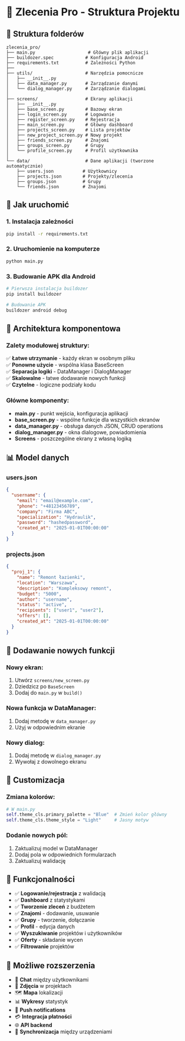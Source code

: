 # 📱 Zlecenia Pro - Struktura Projektu

## 📁 Struktura folderów

```
zlecenia_pro/
├── main.py                    # Główny plik aplikacji
├── buildozer.spec            # Konfiguracja Android
├── requirements.txt          # Zależności Python
├── 
├── utils/                    # Narzędzia pomocnicze
│   ├── __init__.py
│   ├── data_manager.py       # Zarządzanie danymi
│   └── dialog_manager.py     # Zarządzanie dialogami
│
├── screens/                  # Ekrany aplikacji
│   ├── __init__.py
│   ├── base_screen.py        # Bazowy ekran
│   ├── login_screen.py       # Logowanie
│   ├── register_screen.py    # Rejestracja
│   ├── main_screen.py        # Główny dashboard
│   ├── projects_screen.py    # Lista projektów
│   ├── new_project_screen.py # Nowy projekt
│   ├── friends_screen.py     # Znajomi
│   ├── groups_screen.py      # Grupy
│   └── profile_screen.py     # Profil użytkownika
│
└── data/                     # Dane aplikacji (tworzone automatycznie)
    ├── users.json           # Użytkownicy
    ├── projects.json        # Projekty/zlecenia
    ├── groups.json          # Grupy
    └── friends.json         # Znajomi
```

## 🚀 Jak uruchomić

### 1. Instalacja zależności
```bash
pip install -r requirements.txt
```

### 2. Uruchomienie na komputerze
```bash
python main.py
```

### 3. Budowanie APK dla Android
```bash
# Pierwsza instalacja buildozer
pip install buildozer

# Budowanie APK
buildozer android debug
```

## 🧩 Architektura komponentowa

### **Zalety modułowej struktury:**

✅ **Łatwe utrzymanie** - każdy ekran w osobnym pliku  
✅ **Ponowne użycie** - wspólna klasa BaseScreen  
✅ **Separacja logiki** - DataManager i DialogManager  
✅ **Skalowalne** - łatwe dodawanie nowych funkcji  
✅ **Czytelne** - logiczne podziały kodu  

### **Główne komponenty:**

- **main.py** - punkt wejścia, konfiguracja aplikacji
- **base_screen.py** - wspólne funkcje dla wszystkich ekranów
- **data_manager.py** - obsługa danych JSON, CRUD operations
- **dialog_manager.py** - okna dialogowe, powiadomienia
- **Screens** - poszczególne ekrany z własną logiką

## 📊 Model danych

### **users.json**
```json
{
  "username": {
    "email": "email@example.com",
    "phone": "+48123456789", 
    "company": "Firma ABC",
    "specialization": "Hydraulik",
    "password": "hashedpassword",
    "created_at": "2025-01-01T00:00:00"
  }
}
```

### **projects.json**
```json
{
  "proj_1": {
    "name": "Remont łazienki",
    "location": "Warszawa",
    "description": "Kompleksowy remont",
    "budget": "5000",
    "author": "username",
    "status": "active",
    "recipients": ["user1", "user2"],
    "offers": [],
    "created_at": "2025-01-01T00:00:00"
  }
}
```

## 🔧 Dodawanie nowych funkcji

### Nowy ekran:
1. Utwórz `screens/new_screen.py`
2. Dziedzicz po `BaseScreen`
3. Dodaj do `main.py` w `build()`

### Nowa funkcja w DataManager:
1. Dodaj metodę w `data_manager.py`
2. Użyj w odpowiednim ekranie

### Nowy dialog:
1. Dodaj metodę w `dialog_manager.py`
2. Wywołaj z dowolnego ekranu

## 🎨 Customizacja

### Zmiana kolorów:
```python
# W main.py
self.theme_cls.primary_palette = "Blue"  # Zmień kolor główny
self.theme_cls.theme_style = "Light"     # Jasny motyw
```

### Dodanie nowych pól:
1. Zaktualizuj model w DataManager
2. Dodaj pola w odpowiednich formularzach
3. Zaktualizuj walidację

## 📱 Funkcjonalności

- ✅ **Logowanie/rejestracja** z walidacją
- ✅ **Dashboard** z statystykami
- ✅ **Tworzenie zleceń** z budżetem
- ✅ **Znajomi** - dodawanie, usuwanie
- ✅ **Grupy** - tworzenie, dołączanie
- ✅ **Profil** - edycja danych
- ✅ **Wyszukiwanie** projektów i użytkowników
- ✅ **Oferty** - składanie wycen
- ✅ **Filtrowanie** projektów

## 🔄 Możliwe rozszerzenia

- 💬 **Chat** między użytkownikami
- 📸 **Zdjęcia** w projektach
- 🗺️ **Mapa** lokalizacji
- 📊 **Wykresy** statystyk
- 🔔 **Push notifications**
- 💳 **Integracja płatności**
- 🌐 **API backend**
- 📱 **Synchronizacja** między urządzeniami